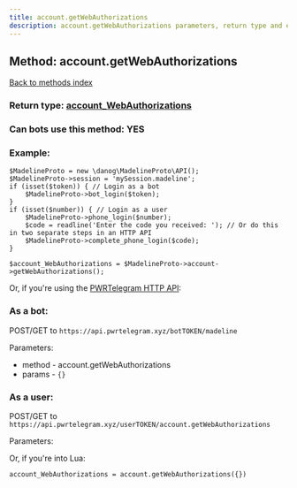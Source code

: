 ```yaml
---
title: account.getWebAuthorizations
description: account.getWebAuthorizations parameters, return type and example
---
```

## Method: account.getWebAuthorizations  
[Back to methods index](index.md)




### Return type: [account\_WebAuthorizations](../types/account_WebAuthorizations.md)

### Can bots use this method: **YES**


### Example:


```
$MadelineProto = new \danog\MadelineProto\API();
$MadelineProto->session = 'mySession.madeline';
if (isset($token)) { // Login as a bot
    $MadelineProto->bot_login($token);
}
if (isset($number)) { // Login as a user
    $MadelineProto->phone_login($number);
    $code = readline('Enter the code you received: '); // Or do this in two separate steps in an HTTP API
    $MadelineProto->complete_phone_login($code);
}

$account_WebAuthorizations = $MadelineProto->account->getWebAuthorizations();
```

Or, if you're using the [PWRTelegram HTTP API](https://pwrtelegram.xyz):

### As a bot:

POST/GET to `https://api.pwrtelegram.xyz/botTOKEN/madeline`

Parameters:

* method - account.getWebAuthorizations
* params - `{}`



### As a user:

POST/GET to `https://api.pwrtelegram.xyz/userTOKEN/account.getWebAuthorizations`

Parameters:




Or, if you're into Lua:

```
account_WebAuthorizations = account.getWebAuthorizations({})
```

